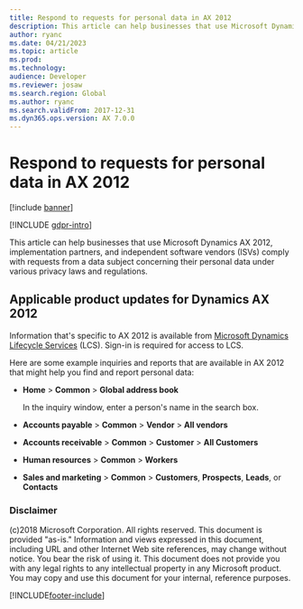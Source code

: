 ```yaml
---
title: Respond to requests for personal data in AX 2012
description: This article can help businesses that use Microsoft Dynamics AX 2012, implementation partners, and independent software vendors (ISVs) comply with requests from a data subject concerning their personal data under various privacy laws and regulations.
author: ryanc
ms.date: 04/21/2023
ms.topic: article
ms.prod: 
ms.technology: 
audience: Developer
ms.reviewer: josaw
ms.search.region: Global
ms.author: ryanc
ms.search.validFrom: 2017-12-31
ms.dyn365.ops.version: AX 7.0.0
---
```


# Respond to requests for personal data in AX 2012

[!include [banner](../includes/banner.md)]

[!INCLUDE [gdpr-intro](~/../msft-shared-content/privacy-includes/gdpr-intro.md)]

This article can help businesses that use Microsoft Dynamics AX 2012, implementation partners, and independent software vendors (ISVs) comply with requests from a data subject concerning their personal data under various privacy laws and regulations.

## Applicable product updates for Dynamics AX 2012

Information that's specific to AX 2012 is available from [Microsoft Dynamics Lifecycle Services](https://fix.lcs.dynamics.com/Issue/Results?q=3909273) (LCS). Sign-in is required for access to LCS.

Here are some example inquiries and reports that are available in AX 2012 that might help you find and report personal data:

+ **Home** &gt; **Common** &gt; **Global address book**

    In the inquiry window, enter a person's name in the search box.

+ **Accounts payable** &gt; **Common** &gt; **Vendor** &gt; **All vendors**
+ **Accounts receivable** &gt; **Common** &gt; **Customer** &gt; **All Customers**
+ **Human resources** &gt; **Common** &gt; **Workers**
+ **Sales and marketing** &gt; **Common** > **Customers**, **Prospects**, **Leads**, or **Contacts**

### Disclaimer
(c)2018 Microsoft Corporation. All rights reserved. This document is provided "as-is." Information and views expressed in this document, including URL and other Internet Web site references, may change without notice. You bear the risk of using it. This document does not provide you with any legal rights to any intellectual property in any Microsoft product. You may copy and use this document for your internal, reference purposes.


[!INCLUDE[footer-include](../../../includes/footer-banner.md)]
